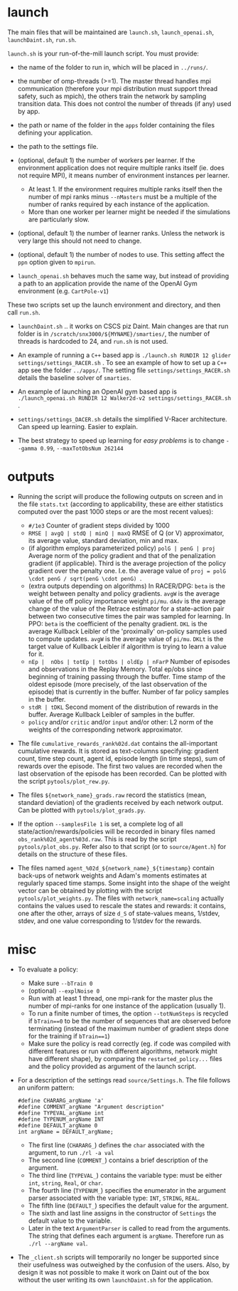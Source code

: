 # launch

The main files that will be maintained are `launch.sh`, `launch_openai.sh`, `launchDaint.sh`, `run.sh`.

`launch.sh` is your run-of-the-mill launch script. You must provide:
* the name of the folder to run in, which will be placed in `../runs/`.
* the number of omp-threads (>=1). The master thread handles mpi communication (therefore your mpi distribution must support thread safety, such as mpich), the others train the network by sampling transition data. This does not control the number of threads (if any) used by app.
* the path or name of the folder in the `apps` folder containing the files defining your application.
* the path to the settings file.
* (optional, default 1) the number of workers per learner. If the environment application does not require multiple ranks itself (ie. does not require MPI), it means number of environment instances per learner.
    - At least 1. If the environment requires multiple ranks itself then the number of mpi ranks minus `--nMasters` must be a multiple of the number of ranks required by each instance of the application.
    - More than one worker per learner might be needed if the simulations are particularly slow.
* (optional, default 1) the number of learner ranks. Unless the network is very large this should not need to change.
* (optional, default 1) the number of nodes to use. This setting affect the `ppn` option given to `mpirun`.

* `launch_openai.sh` behaves much the same way, but instead of providing a path to an application provide the name of the OpenAI Gym environment (e.g. `CartPole-v1`)

These two scripts set up the launch environment and directory, and then call `run.sh`.

* `launchDaint.sh` .. it works on CSCS piz Daint. Main changes are that run folder is in `/scratch/snx3000/${MYNAME}/smarties/`, the number of threads is hardcoded to 24, and `run.sh` is not used.

* An example of running a `C++` based app is `./launch.sh RUNDIR 12 glider settings/settings_RACER.sh` . To see an example of how to set up a `C++` app see the folder `../apps/`. The setting file `settings/settings_RACER.sh` details the baseline solver of `smarties`.

* An example of launching an OpenAI gym based app is `./launch_openai.sh RUNDIR 12 Walker2d-v2 settings/settings_RACER.sh` .

* `settings/settings_DACER.sh` details the simplified V-Racer architecture. Can speed up learning. Easier to explain.

* The best strategy to speed up learning for  _easy problems_ is to change `--gamma 0.99`, `--maxTotObsNum 262144`

# outputs

* Running the script will produce the following outputs on screen and in the file `stats.txt` (according to applicability, these are either statistics computed over the past 1000 steps or are the most recent values):
    - `#/1e3` Counter of gradient steps divided by 1000
    - `RMSE | avgQ | stdQ | minQ | maxQ` RMSE of Q (or V) approximator, its average value, standard deviation, min and max.
    - (if algorithm employs parameterized policy) `polG | penG | proj` Average norm of the policy gradient and that of the penalization gradient (if applicable). Third is the average projection of the policy gradient over the penalty one. I.e. the average value of `proj = polG \cdot penG / sqrt(penG \cdot penG) `.
    - (extra outputs depending on algorithms) In RACER/DPG: `beta` is the weight between penalty and policy gradients. `avgW` is the average value of the off policy importance weight `pi/mu`. `dAdv` is the average change of the value of the Retrace estimator for a state-action pair between two consecutive times the pair was sampled for learning. In PPO: `beta` is the coefficient of the penalty gradient. `DKL` is the average Kullback Leibler of the 'proximally' on-policy samples used to compute updates. `avgW` is the average value of `pi/mu`. `DKLt` is the target value of Kullback Leibler if algorithm is trying to learn a value for it.
    - `nEp |  nObs | totEp | totObs | oldEp | nFarP` Number of episodes and observations in the Replay Memory. Total ep/obs since beginning of training passing through the buffer. Time stamp of the oldest episode (more precisely, of the last observation of the episode) that is currently in the buffer. Number of far policy samples in the buffer.
    - `stdR | tDKL` Second moment of the distribution of rewards in the buffer. Average Kullback Leibler of samples in the buffer.
    - `policy` and/or `critic` and/or `input` and/or other: L2 norm of the weights of the corresponding network approximator.

* The file `cumulative_rewards_rank%02d.dat` contains the all-important cumulative rewards. It is stored as text-columns specifying: gradient count, time step count, agent id, episode length (in time steps), sum of rewards over the episode. The first two values are recorded when the last observation of the episode has been recorded. Can be plotted with the script `pytools/plot_rew.py`.

* The files `${network_name}_grads.raw` record the statistics (mean, standard deviation) of the gradients received by each network output. Can be plotted with `pytools/plot_grads.py`.

* If the option `--samplesFile 1` is set, a complete log of all state/action/rewards/policies will be recorded in binary files named `obs_rank%02d_agent%03d.raw`. This is read by the script `pytools/plot_obs.py`. Refer also to that script (or to `source/Agent.h`) for details on the structure of these files.

* The files named `agent_%02d_${network_name}_${timestamp}` contain back-ups of network weights and Adam's moments estimates at regularly spaced time stamps. Some insight into the shape of the weight vector can be obtained by plotting with the script `pytools/plot_weights.py`. The files with `network_name=scaling` actually contains the values used to rescale the states and rewards: it contains, one after the other, arrays of size `d_S` of state-values means, 1/stdev, stdev, and one value corresponding to 1/stdev for the rewards.

# misc

* To evaluate a policy:
    - Make sure `--bTrain 0`
    - (optional) `--explNoise 0`
    - Run with at least 1 thread, one mpi-rank for the master plus the number of mpi-ranks for one instance of the application (usually 1).
    - To run a finite number of times, the option `--totNumSteps` is recycled if `bTrain==0` to be the number of sequences that are observed before terminating (instead of the maximum number of gradient steps done for the training if `bTrain==1`)
    - Make sure the policy is read correctly (eg. if code was compiled with different features or run with different algorithms, network might have different shape), by comparing the `restarted_policy...` files and the policy provided as argument of the launch script.

* For a description of the settings read `source/Settings.h`. The file follows 	an uniform pattern:
	```
	#define CHARARG_argName 'a'
	#define COMMENT_argName "Argument description"
	#define TYPEVAL_argName int
	#define TYPENUM_argName INT
	#define DEFAULT_argName 0
	int argName = DEFAULT_argName;
	```

    - The first line (`CHARARG_`) defines the `char` associated with the argument, to run `./rl -a val`
    - The second line (`COMMENT_`) contains a brief description of the argument.
    - The third line (`TYPEVAL_`) contains the variable type: must be either `int`, `string`, `Real`, or `char`.
    - The fourth line (`TYPENUM_`) specifies the enumerator in the argument parser associated with the variable type: `INT`, `STRING`, `REAL`.
    - The fifth line (`DEFAULT_`) specifies the default value for the argument.
    - The sixth and last line assigns in the constructor of `Settings` the default value to the variable.
    - Later in the text `ArgumentParser` is called to read from the arguments. The string that defines each argument is `argName`. Therefore run as `./rl --argName val`.

* The `_client.sh` scripts will temporarily no longer be supported since their usefulness was outweighed by the confusion of the users. Also, by design it was not possible to make it work on Daint out of the box without the user writing its own `launchDaint.sh` for the application.
